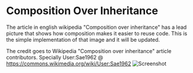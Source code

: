 # Composition Over Inheritance
The article in english wikipedia "Composition over inheritance" has a lead picture that shows how composition makes it easier to reuse code. This is the simple implementation of that image and it will be updated.


The credit goes to Wikipedia "Composition over inheritance" article contributors.
Specially User:Sae1962 @ https://commons.wikimedia.org/wiki/User:Sae1962
![Screenshot](https://upload.wikimedia.org/wikipedia/commons/b/ba/UML_diagram_of_composition_over_inheritance.svg)

